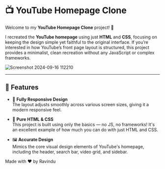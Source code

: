 # 📺 YouTube Homepage Clone

Welcome to my **YouTube Homepage Clone** project! 🎉

I recreated the **YouTube homepage** using just **HTML** and **CSS**, focusing on keeping the design simple yet faithful to the original interface. If you’re interested in how YouTube’s front page layout is structured, this project provides a minimalist, clean recreation without any JavaScript or complex frameworks.

![Screenshot 2024-09-16 112210](https://github.com/user-attachments/assets/a477d17c-fa79-4faf-8222-942008b4b24c)


---

## 🌟 Features

- 🎨 **Fully Responsive Design**  
  The layout adjusts smoothly across various screen sizes, giving it a modern responsive feel. 

- 📑 **Pure HTML & CSS**  
  This project is built using only the basics — no JS, no frameworks! It's an excellent example of how much you can do with just HTML and CSS.

- 🖼️ **Accurate Design**  
  Mimics the core visual design elements of YouTube's homepage, including the header, search bar, video grid, and sidebar.


Made with ❤️ by Ravindu
